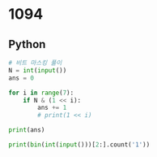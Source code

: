 # 1094

## Python

```python
# 비트 마스킹 풀이
N = int(input())
ans = 0

for i in range(7):
    if N & (1 << i):
        ans += 1
        # print(1 << i)

print(ans)
```

```python
print(bin(int(input()))[2:].count('1'))
```
